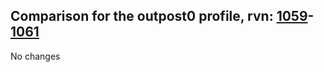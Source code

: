 ## Comparison for the outpost0 profile, rvn: [1059](https://github.com/PRO100KatYT/FortniteProfileRevisions/tree/main/profiles/outpost0/1059%20outpost0.json)-[1061](https://github.com/PRO100KatYT/FortniteProfileRevisions/tree/main/profiles/outpost0/1061%20outpost0.json)

No changes
